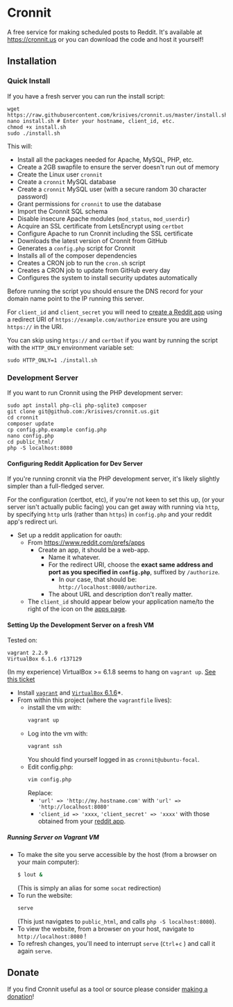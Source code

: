
# Cronnit

A free service for making scheduled posts to Reddit. It's available at
https://cronnit.us or you can download the code and host it yourself!

## Installation

### Quick Install

If you have a fresh server you can run the install script:

    wget https://raw.githubusercontent.com/krisives/cronnit.us/master/install.sh
    nano install.sh # Enter your hostname, client_id, etc.
    chmod +x install.sh
    sudo ./install.sh

This will:

* Install all the packages needed for Apache, MySQL, PHP, etc.
* Create a 2GB swapfile to ensure the server doesn't run out of memory
* Create the Linux user `cronnit`
* Create a `cronnit` MySQL database
* Create a `cronnit` MySQL user (with a secure random 30 character password)
* Grant permissions for `cronnit` to use the database
* Import the Cronnit SQL schema
* Disable insecure Apache modules (`mod_status`, `mod_userdir`)
* Acquire an SSL certificate from LetsEncrypt using `certbot`
* Configure Apache to run Cronnit including the SSL certificate
* Downloads the latest version of Cronnit from GitHub
* Generates a `config.php` script for Cronnit
* Installs all of the composer dependencies
* Creates a CRON job to run the `cron.sh` script
* Creates a CRON job to update from GitHub every day
* Configures the system to install security updates automatically

Before running the script you should ensure the DNS record for your domain name
point to the IP running this server.

For `client_id` and `client_secret` you will need to
[create a Reddit app](https://www.reddit.com/prefs/apps) using a redirect URI
of `https://example.com/authorize` ensure you are using `https://` in the URI.

You can skip using `https://` and `certbot` if you want by running the script
with the `HTTP_ONLY` environment variable set:

    sudo HTTP_ONLY=1 ./install.sh

### Development Server

If you want to run Cronnit using the PHP development server:

    sudo apt install php-cli php-sqlite3 composer
    git clone git@github.com:/krisives/cronnit.us.git
    cd cronnit
    composer update
    cp config.php.example config.php
    nano config.php
    cd public_html/
    php -S localhost:8080

#### Configuring Reddit Application for Dev Server

If you're running cronnit via the PHP development server, it's likely
slightly simpler than a full-fledged server.

For the configuration (certbot, etc), if you're not keen to set this up,
(or your server isn't actually public facing) you can get away with running
via `http`, by specifying `http` urls (rather than `https`) in `config.php`
and your reddit app's redirect uri.

- Set up a reddit application for oauth:
  - From https://www.reddit.com/prefs/apps 
    - Create an app, it should be a web-app. 
      - Name it whatever.
      - For the redirect URI, choose the __exact same address and port as 
        you specified in `config.php`__, suffixed by `/authorize`.
        - In our case, that should be:
          `http://localhost:8080/authorize`.
      - The about URL and description don't really matter.
  - The `client_id` should appear below your application name/to the right of 
    the icon on the [apps page](https://www.reddit.com/prefs/apps).

#### Setting Up the Development Server on a fresh VM

Tested on:

```
vagrant 2.2.9
VirtualBox 6.1.6 r137129
```

(In my experience) VirtualBox >= 6.1.8 seems to hang on `vagrant up`.
[See this ticket](https://www.virtualbox.org/ticket/19642#comment:6)

- Install [`vagrant`](https://www.vagrantup.com/downloads) and
[`VirtualBox` 6.1.6](https://www.virtualbox.org/wiki/Download_Old_Builds_6_1)*.
- From within this project (where the `vagrantfile` lives):
  - install the vm with:
    ```bash
    vagrant up
    ```
  - Log into the vm with:
    ```bash
    vagrant ssh
    ```
    You should find yourself logged in as `cronnit@ubuntu-focal`.
  - Edit config.php:
    ```bash
    vim config.php
    ```
    Replace:
    - `'url' => 'http://my.hostname.com'` with `'url' => 'http://localhost:8080'`
    - `'client_id => 'xxxx`, `'client_secret' => 'xxxx'` with those obtained from
      your [reddit app](https://www.reddit.com/prefs/apps).

##### Running Server on Vagrant VM

- To make the site you serve accessible by the host (from a browser on your main computer):
  ```bash
  $ lout &
  ```
  (This is simply an alias for some `socat` redirection)
- To run the website:
  ```bash
  serve
  ```
  (This just navigates to `public_html`, and calls `php -S localhost:8080`).
- To view the website, from a browser on your host, navigate to `http://localhost:8080` !
- To refresh changes, you'll need to interrupt  `serve` (`Ctrl`+`c` ) and call it again `serve`.

## Donate

If you find Cronnit useful as a tool or source please consider
[making a donation](https://cronnit.us/donate)!

